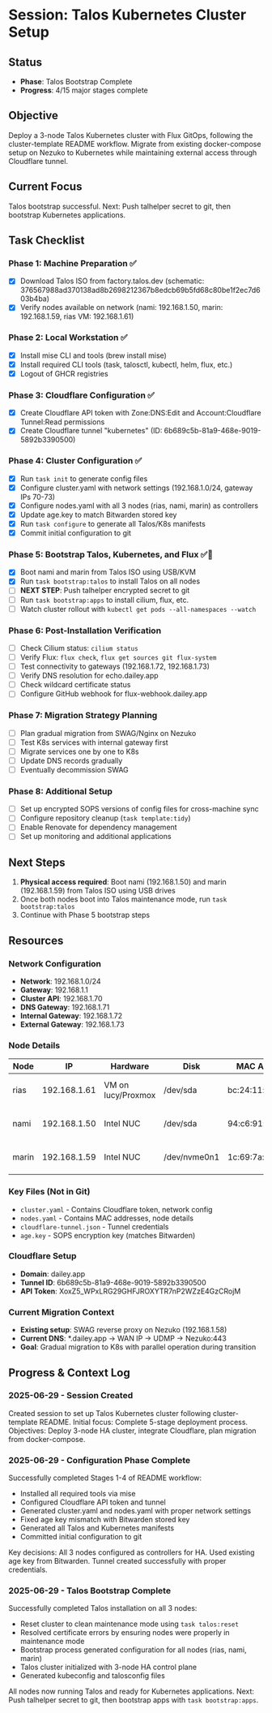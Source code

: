 # Session: Talos Kubernetes Cluster Setup

## Status

- **Phase**: Talos Bootstrap Complete
- **Progress**: 4/15 major stages complete

## Objective

Deploy a 3-node Talos Kubernetes cluster with Flux GitOps, following the cluster-template README workflow. Migrate from existing docker-compose setup on Nezuko to Kubernetes while maintaining external access through Cloudflare tunnel.

## Current Focus

Talos bootstrap successful. Next: Push talhelper secret to git, then bootstrap Kubernetes applications.

## Task Checklist

### Phase 1: Machine Preparation ✅
- [x] Download Talos ISO from factory.talos.dev (schematic: 376567988ad370138ad8b2698212367b8edcb69b5fd68c80be1f2ec7d603b4ba)
- [x] Verify nodes available on network (nami: 192.168.1.50, marin: 192.168.1.59, rias VM: 192.168.1.61)

### Phase 2: Local Workstation ✅  
- [x] Install mise CLI and tools (brew install mise)
- [x] Install required CLI tools (task, talosctl, kubectl, helm, flux, etc.)
- [x] Logout of GHCR registries

### Phase 3: Cloudflare Configuration ✅
- [x] Create Cloudflare API token with Zone:DNS:Edit and Account:Cloudflare Tunnel:Read permissions
- [x] Create Cloudflare tunnel "kubernetes" (ID: 6b689c5b-81a9-468e-9019-5892b3390500)

### Phase 4: Cluster Configuration ✅
- [x] Run `task init` to generate config files
- [x] Configure cluster.yaml with network settings (192.168.1.0/24, gateway IPs 70-73)
- [x] Configure nodes.yaml with all 3 nodes (rias, nami, marin) as controllers
- [x] Update age.key to match Bitwarden stored key
- [x] Run `task configure` to generate all Talos/K8s manifests
- [x] Commit initial configuration to git

### Phase 5: Bootstrap Talos, Kubernetes, and Flux ✅🔄
- [x] Boot nami and marin from Talos ISO using USB/KVM
- [x] Run `task bootstrap:talos` to install Talos on all nodes  
- [ ] **NEXT STEP**: Push talhelper encrypted secret to git
- [ ] Run `task bootstrap:apps` to install cilium, flux, etc.
- [ ] Watch cluster rollout with `kubectl get pods --all-namespaces --watch`

### Phase 6: Post-Installation Verification
- [ ] Check Cilium status: `cilium status`
- [ ] Verify Flux: `flux check`, `flux get sources git flux-system`
- [ ] Test connectivity to gateways (192.168.1.72, 192.168.1.73)
- [ ] Verify DNS resolution for echo.dailey.app
- [ ] Check wildcard certificate status
- [ ] Configure GitHub webhook for flux-webhook.dailey.app

### Phase 7: Migration Strategy Planning
- [ ] Plan gradual migration from SWAG/Nginx on Nezuko
- [ ] Test K8s services with internal gateway first
- [ ] Migrate services one by one to K8s
- [ ] Update DNS records gradually  
- [ ] Eventually decommission SWAG

### Phase 8: Additional Setup
- [ ] Set up encrypted SOPS versions of config files for cross-machine sync
- [ ] Configure repository cleanup (`task template:tidy`)
- [ ] Enable Renovate for dependency management
- [ ] Set up monitoring and additional applications

## Next Steps

1. **Physical access required**: Boot nami (192.168.1.50) and marin (192.168.1.59) from Talos ISO using USB drives
2. Once both nodes boot into Talos maintenance mode, run `task bootstrap:talos`
3. Continue with Phase 5 bootstrap steps

## Resources

### Network Configuration
- **Network**: 192.168.1.0/24
- **Gateway**: 192.168.1.1  
- **Cluster API**: 192.168.1.70
- **DNS Gateway**: 192.168.1.71
- **Internal Gateway**: 192.168.1.72
- **External Gateway**: 192.168.1.73

### Node Details
| Node | IP | Hardware | Disk | MAC Address | Status |
|------|----|-----------|----|-------------|---------|
| rias | 192.168.1.61 | VM on lucy/Proxmox | /dev/sda | bc:24:11:a7:98:2d | Talos Installed ✅ |
| nami | 192.168.1.50 | Intel NUC | /dev/sda | 94:c6:91:a1:e5:e8 | Talos Installed ✅ |
| marin | 192.168.1.59 | Intel NUC | /dev/nvme0n1 | 1c:69:7a:0d:8d:99 | Talos Installed ✅ |

### Key Files (Not in Git)
- `cluster.yaml` - Contains Cloudflare token, network config
- `nodes.yaml` - Contains MAC addresses, node details  
- `cloudflare-tunnel.json` - Tunnel credentials
- `age.key` - SOPS encryption key (matches Bitwarden)

### Cloudflare Setup
- **Domain**: dailey.app
- **Tunnel ID**: 6b689c5b-81a9-468e-9019-5892b3390500
- **API Token**: XoxZ5_WPxLRG29GHFJROXYTR7nP2WZzE4GzCRojM

### Current Migration Context
- **Existing setup**: SWAG reverse proxy on Nezuko (192.168.1.58)
- **Current DNS**: *.dailey.app → WAN IP → UDMP → Nezuko:443
- **Goal**: Gradual migration to K8s with parallel operation during transition

## Progress & Context Log

### 2025-06-29 - Session Created

Created session to set up Talos Kubernetes cluster following cluster-template README. 
Initial focus: Complete 5-stage deployment process.
Objectives: Deploy 3-node HA cluster, integrate Cloudflare, plan migration from docker-compose.

### 2025-06-29 - Configuration Phase Complete

Successfully completed Stages 1-4 of README workflow:
- Installed all required tools via mise
- Configured Cloudflare API token and tunnel
- Generated cluster.yaml and nodes.yaml with proper network settings
- Fixed age key mismatch with Bitwarden stored key
- Generated all Talos and Kubernetes manifests 
- Committed initial configuration to git

Key decisions: All 3 nodes configured as controllers for HA. Used existing age key from Bitwarden.
Tunnel created successfully with proper credentials.

### 2025-06-29 - Talos Bootstrap Complete

Successfully completed Talos installation on all 3 nodes:
- Reset cluster to clean maintenance mode using `task talos:reset` 
- Resolved certificate errors by ensuring nodes were properly in maintenance mode
- Bootstrap process generated configuration for all nodes (rias, nami, marin)
- Talos cluster initialized with 3-node HA control plane
- Generated kubeconfig and talosconfig files

All nodes now running Talos and ready for Kubernetes applications.
Next: Push talhelper secret to git, then bootstrap apps with `task bootstrap:apps`.